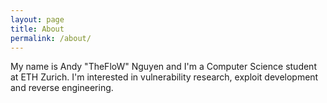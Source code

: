 ```yaml
---
layout: page
title: About
permalink: /about/
---
```


My name is Andy "TheFloW" Nguyen and I'm a Computer Science student at ETH Zurich. I'm interested in vulnerability research, exploit development and reverse engineering.
